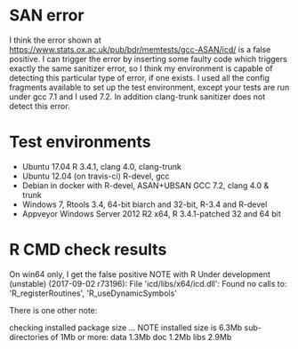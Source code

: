 # SAN error 
I think the error shown at https://www.stats.ox.ac.uk/pub/bdr/memtests/gcc-ASAN/icd/ is a false positive. I can trigger the error by inserting some faulty code which triggers exactly the same sanitizer error, so I think my environment is capable of detecting this particular type of error, if one exists. I used all the config fragments available to set up the test environment, except your tests are run under gcc 7.1 and I used 7.2. In addition clang-trunk sanitizer does not detect this error.

# Test environments
* Ubuntu 17.04 R 3.4.1, clang 4.0, clang-trunk
* Ubuntu 12.04 (on travis-ci) R-devel, gcc
* Debian in docker with R-devel, ASAN+UBSAN GCC 7.2, clang 4.0 & trunk
* Windows 7, Rtools 3.4, 64-bit biarch and 32-bit, R-3.4 and R-devel
* Appveyor Windows Server 2012 R2 x64, R 3.4.1-patched 32 and 64 bit

# R CMD check results

On win64 only, I get the false positive NOTE with R Under development (unstable) (2017-09-02 r73196):
File 'icd/libs/x64/icd.dll':
  Found no calls to: 'R_registerRoutines', 'R_useDynamicSymbols'

There is one other note:

checking installed package size ... NOTE
  installed size is  6.3Mb
  sub-directories of 1Mb or more:
    data   1.3Mb
    doc    1.2Mb
    libs   2.9Mb
